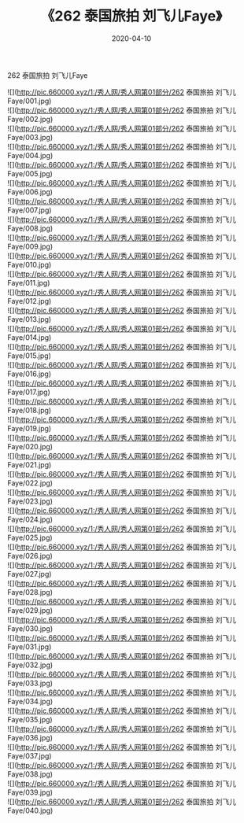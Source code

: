 ﻿---
layout: post
title:  《262 泰国旅拍 刘飞儿Faye》
date:   2020-04-10
img: http://pic.660000.xyz/1:/秀人网/秀人网第01部分/262 泰国旅拍 刘飞儿Faye/000.jpg
categories: [美女, 清纯, 唯美]
---

262 泰国旅拍 刘飞儿Faye

  ![](http://pic.660000.xyz/1:/秀人网/秀人网第01部分/262 泰国旅拍 刘飞儿Faye/001.jpg) <br> ![](http://pic.660000.xyz/1:/秀人网/秀人网第01部分/262 泰国旅拍 刘飞儿Faye/002.jpg) <br> ![](http://pic.660000.xyz/1:/秀人网/秀人网第01部分/262 泰国旅拍 刘飞儿Faye/003.jpg) <br> ![](http://pic.660000.xyz/1:/秀人网/秀人网第01部分/262 泰国旅拍 刘飞儿Faye/004.jpg) <br> ![](http://pic.660000.xyz/1:/秀人网/秀人网第01部分/262 泰国旅拍 刘飞儿Faye/005.jpg) <br> ![](http://pic.660000.xyz/1:/秀人网/秀人网第01部分/262 泰国旅拍 刘飞儿Faye/006.jpg) <br> ![](http://pic.660000.xyz/1:/秀人网/秀人网第01部分/262 泰国旅拍 刘飞儿Faye/007.jpg) <br> ![](http://pic.660000.xyz/1:/秀人网/秀人网第01部分/262 泰国旅拍 刘飞儿Faye/008.jpg) <br> ![](http://pic.660000.xyz/1:/秀人网/秀人网第01部分/262 泰国旅拍 刘飞儿Faye/009.jpg) <br> ![](http://pic.660000.xyz/1:/秀人网/秀人网第01部分/262 泰国旅拍 刘飞儿Faye/010.jpg) <br> ![](http://pic.660000.xyz/1:/秀人网/秀人网第01部分/262 泰国旅拍 刘飞儿Faye/011.jpg) <br> ![](http://pic.660000.xyz/1:/秀人网/秀人网第01部分/262 泰国旅拍 刘飞儿Faye/012.jpg) <br> ![](http://pic.660000.xyz/1:/秀人网/秀人网第01部分/262 泰国旅拍 刘飞儿Faye/013.jpg) <br> ![](http://pic.660000.xyz/1:/秀人网/秀人网第01部分/262 泰国旅拍 刘飞儿Faye/014.jpg) <br> ![](http://pic.660000.xyz/1:/秀人网/秀人网第01部分/262 泰国旅拍 刘飞儿Faye/015.jpg) <br> ![](http://pic.660000.xyz/1:/秀人网/秀人网第01部分/262 泰国旅拍 刘飞儿Faye/016.jpg) <br> ![](http://pic.660000.xyz/1:/秀人网/秀人网第01部分/262 泰国旅拍 刘飞儿Faye/017.jpg) <br> ![](http://pic.660000.xyz/1:/秀人网/秀人网第01部分/262 泰国旅拍 刘飞儿Faye/018.jpg) <br> ![](http://pic.660000.xyz/1:/秀人网/秀人网第01部分/262 泰国旅拍 刘飞儿Faye/019.jpg) <br> ![](http://pic.660000.xyz/1:/秀人网/秀人网第01部分/262 泰国旅拍 刘飞儿Faye/020.jpg) <br> ![](http://pic.660000.xyz/1:/秀人网/秀人网第01部分/262 泰国旅拍 刘飞儿Faye/021.jpg) <br> ![](http://pic.660000.xyz/1:/秀人网/秀人网第01部分/262 泰国旅拍 刘飞儿Faye/022.jpg) <br> ![](http://pic.660000.xyz/1:/秀人网/秀人网第01部分/262 泰国旅拍 刘飞儿Faye/023.jpg) <br> ![](http://pic.660000.xyz/1:/秀人网/秀人网第01部分/262 泰国旅拍 刘飞儿Faye/024.jpg) <br> ![](http://pic.660000.xyz/1:/秀人网/秀人网第01部分/262 泰国旅拍 刘飞儿Faye/025.jpg) <br> ![](http://pic.660000.xyz/1:/秀人网/秀人网第01部分/262 泰国旅拍 刘飞儿Faye/026.jpg) <br> ![](http://pic.660000.xyz/1:/秀人网/秀人网第01部分/262 泰国旅拍 刘飞儿Faye/027.jpg) <br> ![](http://pic.660000.xyz/1:/秀人网/秀人网第01部分/262 泰国旅拍 刘飞儿Faye/028.jpg) <br> ![](http://pic.660000.xyz/1:/秀人网/秀人网第01部分/262 泰国旅拍 刘飞儿Faye/029.jpg) <br> ![](http://pic.660000.xyz/1:/秀人网/秀人网第01部分/262 泰国旅拍 刘飞儿Faye/030.jpg) <br> ![](http://pic.660000.xyz/1:/秀人网/秀人网第01部分/262 泰国旅拍 刘飞儿Faye/031.jpg) <br> ![](http://pic.660000.xyz/1:/秀人网/秀人网第01部分/262 泰国旅拍 刘飞儿Faye/032.jpg) <br> ![](http://pic.660000.xyz/1:/秀人网/秀人网第01部分/262 泰国旅拍 刘飞儿Faye/033.jpg) <br> ![](http://pic.660000.xyz/1:/秀人网/秀人网第01部分/262 泰国旅拍 刘飞儿Faye/034.jpg) <br> ![](http://pic.660000.xyz/1:/秀人网/秀人网第01部分/262 泰国旅拍 刘飞儿Faye/035.jpg) <br> ![](http://pic.660000.xyz/1:/秀人网/秀人网第01部分/262 泰国旅拍 刘飞儿Faye/036.jpg) <br> ![](http://pic.660000.xyz/1:/秀人网/秀人网第01部分/262 泰国旅拍 刘飞儿Faye/037.jpg) <br> ![](http://pic.660000.xyz/1:/秀人网/秀人网第01部分/262 泰国旅拍 刘飞儿Faye/038.jpg) <br> ![](http://pic.660000.xyz/1:/秀人网/秀人网第01部分/262 泰国旅拍 刘飞儿Faye/039.jpg) <br> ![](http://pic.660000.xyz/1:/秀人网/秀人网第01部分/262 泰国旅拍 刘飞儿Faye/040.jpg) <br>
